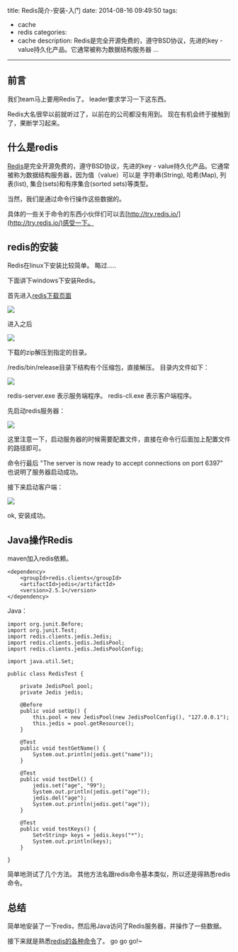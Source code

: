 title: Redis简介-安装-入门
date: 2014-08-16 09:49:50
tags:
- cache
- redis
categories:
- cache
description: Redis是完全开源免费的，遵守BSD协议，先进的key - value持久化产品。它通常被称为数据结构服务器 ...

---------------
## 前言 ##

我们team马上要用Redis了。 leader要求学习一下这东西。

Redis大名很早以前就听过了，以前在的公司都没有用到。 现在有机会终于接触到了，果断学习起来。

## 什么是redis ##

[Redis](http://redis.io/)是完全开源免费的，遵守BSD协议，先进的key - value持久化产品。它通常被称为数据结构服务器，因为值（value）可以是 字符串(String), 哈希(Map), 列表(list), 集合(sets)和有序集合(sorted sets)等类型。

当然，我们是通过命令行操作这些数据的。

具体的一些关于命令的东西小伙伴们可以去[http://try.redis.io/](http://try.redis.io/)感受一下。

## redis的安装 ##

Redis在linux下安装比较简单。 略过.....

下面讲下windows下安装Redis。

首先进入[redis下载页面](http://redis.io/download)

![](http://format-blog-image.qiniudn.com/redis1.jpg)

进入之后

![](http://format-blog-image.qiniudn.com/redis2.jpg)

下载的zip解压到指定的目录。

/redis/bin/release目录下结构有个压缩包，直接解压。 目录内文件如下：

![](http://format-blog-image.qiniudn.com/redis3.jpg)

redis-server.exe 表示服务端程序。
redis-cli.exe    表示客户端程序。

先启动redis服务器：

![](http://format-blog-image.qiniudn.com/redis4.jpg)

这里注意一下，启动服务器的时候需要配置文件，直接在命令行后面加上配置文件的路径即可。

命令行最后  "The server is now ready to accept connections on port 6397"  也说明了服务器启动成功。

接下来启动客户端：

![](http://format-blog-image.qiniudn.com/redis5.jpg)

ok, 安装成功。

## Java操作Redis ##

maven加入redis依赖。

	<dependency>
		<groupId>redis.clients</groupId>
		<artifactId>jedis</artifactId>
		<version>2.5.1</version>
	</dependency>

Java：

	import org.junit.Before;
	import org.junit.Test;
	import redis.clients.jedis.Jedis;
	import redis.clients.jedis.JedisPool;
	import redis.clients.jedis.JedisPoolConfig;
	
	import java.util.Set;
	
	public class RedisTest {
	
	    private JedisPool pool;
	    private Jedis jedis;
	
	    @Before
	    public void setUp() {
	        this.pool = new JedisPool(new JedisPoolConfig(), "127.0.0.1");
	        this.jedis = pool.getResource();
	    }
	
	    @Test
	    public void testGetName() {
	        System.out.println(jedis.get("name"));
	    }
	
	    @Test
	    public void testDel() {
	        jedis.set("age", "99");
	        System.out.println(jedis.get("age"));
	        jedis.del("age");
	        System.out.println(jedis.get("age"));
	    }
	
	    @Test
	    public void testKeys() {
	        Set<String> keys = jedis.keys("*");
	        System.out.println(keys);
	    }
	
	}

简单地测试了几个方法。 其他方法名跟redis命令基本类似，所以还是得熟悉redis命令。

## 总结 ##

简单地安装了一下redis，然后用Java访问了Redis服务器，并操作了一些数据。

接下来就是熟悉[redis的各种命令](http://redis.io/commands)了。  go go go!~
